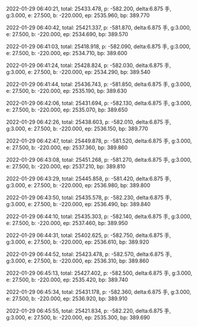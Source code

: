2022-01-29 06:40:21, total: 25433.478, p: -582.200, delta:6.875 手, g:3.000, e: 27.500, b: -220.000, ep: 2535.960, bp: 389.770

2022-01-29 06:40:42, total: 25421.337, p: -581.870, delta:6.875 手, g:3.000, e: 27.500, b: -220.000, ep: 2534.690, bp: 389.570

2022-01-29 06:41:03, total: 25418.918, p: -582.090, delta:6.875 手, g:3.000, e: 27.500, b: -220.000, ep: 2534.710, bp: 389.600

2022-01-29 06:41:24, total: 25428.824, p: -582.030, delta:6.875 手, g:3.000, e: 27.500, b: -220.000, ep: 2534.290, bp: 389.540

2022-01-29 06:41:44, total: 25436.743, p: -581.850, delta:6.875 手, g:3.000, e: 27.500, b: -220.000, ep: 2535.190, bp: 389.630

2022-01-29 06:42:06, total: 25431.694, p: -582.130, delta:6.875 手, g:3.000, e: 27.500, b: -220.000, ep: 2535.070, bp: 389.650

2022-01-29 06:42:26, total: 25438.603, p: -582.010, delta:6.875 手, g:3.000, e: 27.500, b: -220.000, ep: 2536.150, bp: 389.770

2022-01-29 06:42:47, total: 25449.878, p: -581.520, delta:6.875 手, g:3.000, e: 27.500, b: -220.000, ep: 2537.360, bp: 389.860

2022-01-29 06:43:08, total: 25451.268, p: -581.270, delta:6.875 手, g:3.000, e: 27.500, b: -220.000, ep: 2537.210, bp: 389.810

2022-01-29 06:43:29, total: 25445.858, p: -581.420, delta:6.875 手, g:3.000, e: 27.500, b: -220.000, ep: 2536.980, bp: 389.800

2022-01-29 06:43:50, total: 25435.578, p: -582.230, delta:6.875 手, g:3.000, e: 27.500, b: -220.000, ep: 2536.490, bp: 389.840

2022-01-29 06:44:10, total: 25435.303, p: -582.140, delta:6.875 手, g:3.000, e: 27.500, b: -220.000, ep: 2537.460, bp: 389.950

2022-01-29 06:44:31, total: 25402.625, p: -582.750, delta:6.875 手, g:3.000, e: 27.500, b: -220.000, ep: 2536.610, bp: 389.920

2022-01-29 06:44:52, total: 25423.478, p: -582.570, delta:6.875 手, g:3.000, e: 27.500, b: -220.000, ep: 2536.310, bp: 389.860

2022-01-29 06:45:13, total: 25427.402, p: -582.500, delta:6.875 手, g:3.000, e: 27.500, b: -220.000, ep: 2535.420, bp: 389.740

2022-01-29 06:45:34, total: 25431.178, p: -582.360, delta:6.875 手, g:3.000, e: 27.500, b: -220.000, ep: 2536.920, bp: 389.910

2022-01-29 06:45:55, total: 25421.834, p: -582.220, delta:6.875 手, g:3.000, e: 27.500, b: -220.000, ep: 2535.300, bp: 389.690